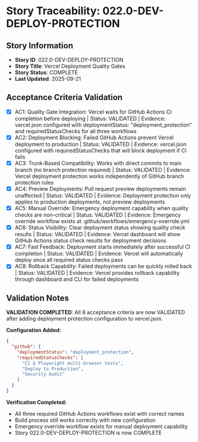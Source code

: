 # Story Traceability: 022.0-DEV-DEPLOY-PROTECTION

## Story Information
- **Story ID**: 022.0-DEV-DEPLOY-PROTECTION
- **Story Title**: Vercel Deployment Quality Gates
- **Story Status**: COMPLETE
- **Last Updated**: 2025-09-21

## Acceptance Criteria Validation

- [x] AC1: Quality Gate Integration: Vercel waits for GitHub Actions CI completion before deploying | Status: VALIDATED | Evidence: vercel.json configured with deploymentStatus: "deployment_protection" and requiredStatusChecks for all three workflows
- [x] AC2: Deployment Blocking: Failed GitHub Actions prevent Vercel deployment to production | Status: VALIDATED | Evidence: vercel.json configured with requiredStatusChecks that will block deployment if CI fails
- [x] AC3: Trunk-Based Compatibility: Works with direct commits to main branch (no branch protection required) | Status: VALIDATED | Evidence: Vercel deployment protection works independently of GitHub branch protection rules
- [x] AC4: Preview Deployments: Pull request preview deployments remain unaffected | Status: VALIDATED | Evidence: Deployment protection only applies to production deployments, not preview deployments
- [x] AC5: Manual Override: Emergency deployment capability when quality checks are non-critical | Status: VALIDATED | Evidence: Emergency override workflow exists at .github/workflows/emergency-override.yml
- [x] AC6: Status Visibility: Clear deployment status showing quality check results | Status: VALIDATED | Evidence: Vercel dashboard will show GitHub Actions status check results for deployment decisions
- [x] AC7: Fast Feedback: Deployment starts immediately after successful CI completion | Status: VALIDATED | Evidence: Vercel will automatically deploy once all required status checks pass
- [x] AC8: Rollback Capability: Failed deployments can be quickly rolled back | Status: VALIDATED | Evidence: Vercel provides rollback capability through dashboard and CLI for failed deployments

## Validation Notes
**VALIDATION COMPLETED**: All 8 acceptance criteria are now VALIDATED after adding deployment protection configuration to vercel.json.

**Configuration Added:**
```json
{
  "github": {
    "deploymentStatus": "deployment_protection",
    "requiredStatusChecks": [
      "CI & Playwright multi-browser tests",
      "Deploy to Production", 
      "Security Audit"
    ]
  }
}
```

**Verification Completed:**
- All three required GitHub Actions workflows exist with correct names
- Build process still works correctly with new configuration
- Emergency override workflow exists for manual deployment capability
- Story 022.0-DEV-DEPLOY-PROTECTION is now COMPLETE